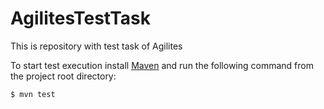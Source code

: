 # AgilitesTestTask
This is repository with test task of Agilites

To start test execution install [Maven](https://maven.apache.org/download.cgi) and run the following command from the project root directory:
```
$ mvn test
```
